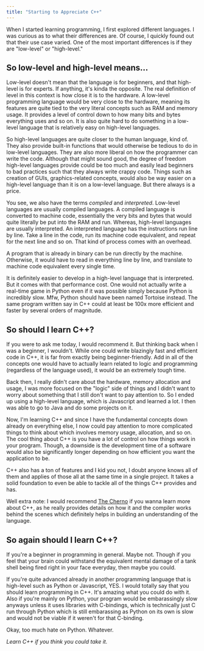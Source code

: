 ```yaml
---
title: "Starting to Appreciate C++"
---
```


When I started learning programming, I first explored different languages. I was curious as to what their differences
are. Of course, I quickly found out that their use case varied. One of the most important differences is if they are "low-level" or
"high-level."

## So low-level and high-level means...
Low-level doesn't mean that the language is for beginners, and that high-level is for experts. If anything, it's kinda the opposite.
The real definition of level in this context is how close it is to the hardware. A low-level programming language would be
very close to the hardware, meaning its features are quite tied to the very literal concepts such as RAM and memory usage.
It provides a level of control down to how many bits and bytes everything uses and so on. It is also quite hard
to do something in a low-level language that is relatively easy on high-level languages.

So high-level languages are quite closer to the human language, kind of. They also provide built-in functions that would otherwise be
tedious to do in low-level languages. They are also more liberal on how the programmer can write the code. Although that might sound good,
the degree of freedom high-level languages provide could be too much and easily lead beginners to bad practices such that they always write
crappy code. Things such as creation of GUIs, graphics-related concepts, would also be way easier on a high-level language than it is on a low-level language.
But there always is a price.

You see, we also have the terms *compiled* and *interpreted*. Low-level languages are usually compiled languages. A compiled language is converted to machine code,
essentially the very bits and bytes that would quite literally be put into the RAM and run. Whereas, high-level languages are usually interpreted. An interpreted language
has the instructions run line by line. Take a line in the code, run its machine code equivalent, and repeat for the next line and so on. That kind of process comes with an overhead.

A program that is already in binary can be run directly by the machine. Otherwise, it would have to read in everything line by line, and translate to machine code equivalent every single
time. 

It is definitely easier to develop in a high-level language that is interpreted. But it comes with that performance cost.
One would not actually write a real-time game in Python even if it was possible simply because Python is incredibly slow. 
Mfw, Python should have been named Tortoise instead. The same program written say in C++ could at least be 100x more efficient and faster by several orders of magnitude.

## So should I learn C++?
If you were to ask me today, I would recommend it. But thinking back when I was a beginner, I wouldn't.
While one could write blazingly fast and efficient code in C++, it is far from exactly being beginner-friendly. Add in all of the 
concepts one would have to actually learn related to logic and programming (regardless of the language used), it would be an extremely
tough time.

Back then, I really didn't care about the hardware, memory allocation and usage, I was more focused on the "logic" side of things and I didn't
want to worry about something that I still don't want to pay attention to. So I ended up using a high-level language, which is Javascript and learned a lot.
I then was able to go to Java and do some projects on it.

Now, I'm learning C++ and since I have the fundamental concepts down already on everything else, I now could pay attention to more complicated things to think about
which involves memory usage, allocation, and so on. The cool thing about C++ is you have a lot of control on how things work in your program. Though, a downside is
the development time of a software would also be significantly longer depending on how efficient you want the application to be. 

C++ also has a ton of features and I kid you not, I doubt anyone knows all of them and applies of those all at the same time in a single project. It takes a solid foundation
to even be able to tackle all of the things C++ provides and has. 

Well extra note: I would recommend [The Cherno](https://www.youtube.com/@TheCherno) if you wanna learn more about C++, as he really provides details on how it and the compiler works behind
the scenes which definitely helps in building an understanding of the language.

## So again should I learn C++?
If you're a beginner in programming in general. Maybe not. Though if you feel that your brain could withstand the equivalent mental damage of a tank shell being fired right in your face everyday, then 
maybe you could.

If you're quite advanced already in another programming language that is high-level such as Python or Javascript, YES. I would totally say that you should learn programming in C++. It's amazing what you could do 
with it. Also if you're mainly on Python, your program would be embarassingly slow anyways unless it uses libraries with C-bindings, which is technically just C run through Python which is still embarassing as 
Python on its own is slow and would not be viable if it weren't for that C-binding.

Okay, too much hate on Python. Whatever.

*Learn C++ if you think you could take it.*

